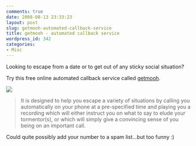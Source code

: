 ```yaml
---
comments: true
date: 2008-08-13 23:33:23
layout: post
slug: getmooh-automated-callback-service
title: getmooh - automated callback service
wordpress_id: 342
categories:
- Misc
---
```


Looking to escape from a date or to get out of any sticky social situation?

Try this free online automated callback service called [getmooh](http://www.getmooh.com/).

[![](http://www.chapter31.com/wp-content/uploads/2008/08/getmooh.png)](http://www.getmooh.com/)



> It is designed to help you escape a variety of situations by calling you automatically on your phone at a pre-specified time and playing you a recording which will either instruct you on what to say to elude your tormentor(s), or which will simply give a convincing sense of you being on an important call.



Could quite possibly add your number to a spam list...but too funny :)
